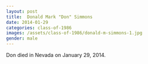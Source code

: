 ```yaml
---
layout: post
title:  Donald Mark "Don" Simmons
date: 2014-01-29
categories: class-of-1986
images: /assets/class-of-1986/donald-m-simmons-1.jpg
gender: male
---
```

Don died in Nevada on January 29, 2014.
